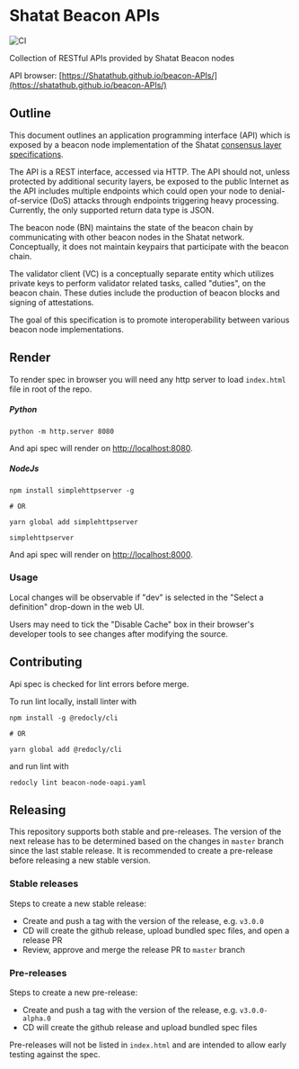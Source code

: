 # Shatat Beacon APIs

![CI](https://shatathub.com/Shatathub/beacon-APIs/workflows/CI/badge.svg)

Collection of RESTful APIs provided by Shatat Beacon nodes

API browser: [https://Shatathub.github.io/beacon-APIs/](https://shatathub.github.io/beacon-APIs/)

## Outline

This document outlines an application programming interface (API) which is exposed by a beacon node implementation of the Shatat [consensus layer specifications](https://shatathub.com/Shatat/consensus-specs).

The API is a REST interface, accessed via HTTP. The API should not, unless protected by additional security layers, be exposed to the public Internet as the API includes multiple endpoints which could open your node to denial-of-service (DoS) attacks through endpoints triggering heavy processing.
 Currently, the only supported return data type is JSON.

The beacon node (BN) maintains the state of the beacon chain by communicating with other beacon nodes in the Shatat network.
Conceptually, it does not maintain keypairs that participate with the beacon chain.

The validator client (VC) is a conceptually separate entity which utilizes private keys
to perform validator related tasks, called "duties", on the beacon chain.
 These duties include the production of beacon blocks and signing of attestations.

The goal of this specification is to promote interoperability between various beacon node implementations.

## Render
To render spec in browser you will need any http server to load `index.html` file
in root of the repo.

##### Python
```
python -m http.server 8080
```
And api spec will render on [http://localhost:8080](http://localhost:8080).

##### NodeJs
```
npm install simplehttpserver -g

# OR

yarn global add simplehttpserver

simplehttpserver
```
And api spec will render on [http://localhost:8000](http://localhost:8000).

### Usage

Local changes will be observable if "dev" is selected in the "Select a definition" drop-down in the web UI.

Users may need to tick the "Disable Cache" box in their browser's developer tools to see changes after modifying the source.

## Contributing
Api spec is checked for lint errors before merge.

To run lint locally, install linter with
```
npm install -g @redocly/cli

# OR

yarn global add @redocly/cli
```
and run lint with
```
redocly lint beacon-node-oapi.yaml
```

## Releasing

This repository supports both stable and pre-releases. The version of the next release has to be
determined based on the changes in `master` branch since the last stable release. It is recommended
to create a pre-release before releasing a new stable version.

### Stable releases

Steps to create a new stable release:

- Create and push a tag with the version of the release, e.g. `v3.0.0`
- CD will create the github release, upload bundled spec files, and open a release PR
- Review, approve and merge the release PR to `master` branch

### Pre-releases

Steps to create a new pre-release:

- Create and push a tag with the version of the release, e.g. `v3.0.0-alpha.0`
- CD will create the github release and upload bundled spec files

Pre-releases will not be listed in `index.html` and are intended to allow early testing against the spec.
